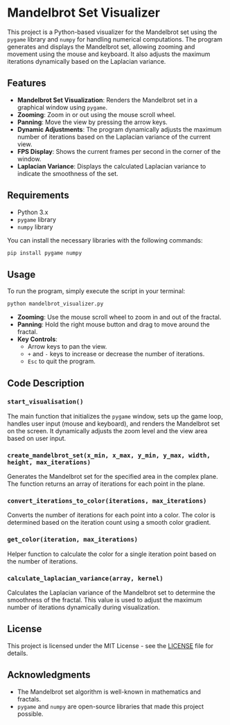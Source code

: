 # Mandelbrot Set Visualizer

This project is a Python-based visualizer for the Mandelbrot set using the `pygame` library and `numpy` for handling numerical computations. The program generates and displays the Mandelbrot set, allowing zooming and movement using the mouse and keyboard. It also adjusts the maximum iterations dynamically based on the Laplacian variance.

## Features

- **Mandelbrot Set Visualization**: Renders the Mandelbrot set in a graphical window using `pygame`.
- **Zooming**: Zoom in or out using the mouse scroll wheel.
- **Panning**: Move the view by pressing the arrow keys.
- **Dynamic Adjustments**: The program dynamically adjusts the maximum number of iterations based on the Laplacian variance of the current view.
- **FPS Display**: Shows the current frames per second in the corner of the window.
- **Laplacian Variance**: Displays the calculated Laplacian variance to indicate the smoothness of the set.

## Requirements

- Python 3.x
- `pygame` library
- `numpy` library

You can install the necessary libraries with the following commands:

```python
pip install pygame numpy
```

## Usage

To run the program, simply execute the script in your terminal:

```bash
python mandelbrot_visualizer.py
```

- **Zooming**: Use the mouse scroll wheel to zoom in and out of the fractal.
- **Panning**: Hold the right mouse button and drag to move around the fractal.
- **Key Controls**:
  - Arrow keys to pan the view.
  - `+` and `-` keys to increase or decrease the number of iterations.
  - `Esc` to quit the program.

## Code Description

### `start_visualisation()`

The main function that initializes the `pygame` window, sets up the game loop, handles user input (mouse and keyboard), and renders the Mandelbrot set on the screen. It dynamically adjusts the zoom level and the view area based on user input.

### `create_mandelbrot_set(x_min, x_max, y_min, y_max, width, height, max_iterations)`

Generates the Mandelbrot set for the specified area in the complex plane. The function returns an array of iterations for each point in the plane.

### `convert_iterations_to_color(iterations, max_iterations)`

Converts the number of iterations for each point into a color. The color is determined based on the iteration count using a smooth color gradient.

### `get_color(iteration, max_iterations)`

Helper function to calculate the color for a single iteration point based on the number of iterations.

### `calculate_laplacian_variance(array, kernel)`

Calculates the Laplacian variance of the Mandelbrot set to determine the smoothness of the fractal. This value is used to adjust the maximum number of iterations dynamically during visualization.

## License

This project is licensed under the MIT License - see the [LICENSE](LICENSE) file for details.

## Acknowledgments

- The Mandelbrot set algorithm is well-known in mathematics and fractals.
- `pygame` and `numpy` are open-source libraries that made this project possible.
